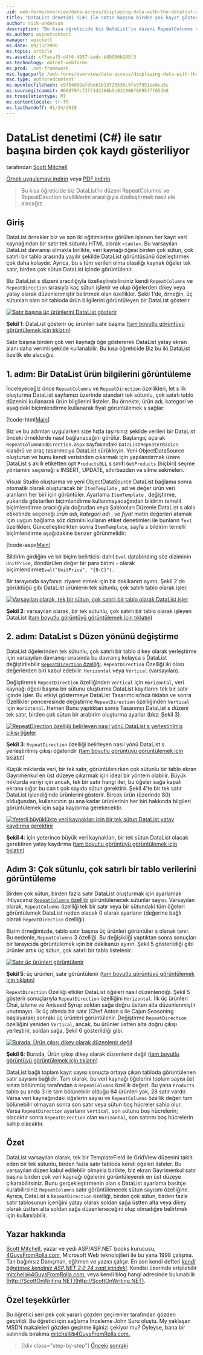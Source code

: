 ```yaml
---
uid: web-forms/overview/data-access/displaying-data-with-the-datalist-and-repeater/showing-multiple-records-per-row-with-the-datalist-control-cs
title: "DataList denetimi (C#) ile satır başına birden çok kayıt gösteren | Microsoft Docs"
author: rick-anderson
description: "Bu kısa öğreticide biz DataList'ın düzeni RepeatColumns ve RepeatDirection özelliklerini aracılığıyla özelleştirmek nasıl ele alacağız."
ms.author: aspnetcontent
manager: wpickett
ms.date: 09/13/2006
ms.topic: article
ms.assetid: cf5acaf5-d4f6-4957-badc-b89956b285f3
ms.technology: dotnet-webforms
ms.prod: .net-framework
msc.legacyurl: /web-forms/overview/data-access/displaying-data-with-the-datalist-and-repeater/showing-multiple-records-per-row-with-the-datalist-control-cs
msc.type: authoredcontent
ms.openlocfilehash: e9f04089afdbeb1b13725536c9fe97951ee8ca5c
ms.sourcegitcommit: 060879fcf3f73d2366b5c811986f8695fff65db8
ms.translationtype: MT
ms.contentlocale: tr-TR
ms.lasthandoff: 01/24/2018
---
```

<a name="showing-multiple-records-per-row-with-the-datalist-control-c"></a>DataList denetimi (C#) ile satır başına birden çok kaydı gösteriliyor
====================
tarafından [Scott Mitchell](https://twitter.com/ScottOnWriting)

[Örnek uygulamayı indirin](http://download.microsoft.com/download/9/c/1/9c1d03ee-29ba-4d58-aa1a-f201dcc822ea/ASPNET_Data_Tutorial_31_CS.exe) veya [PDF indirin](showing-multiple-records-per-row-with-the-datalist-control-cs/_static/datatutorial31cs1.pdf)

> Bu kısa öğreticide biz DataList'ın düzeni RepeatColumns ve RepeatDirection özelliklerini aracılığıyla özelleştirmek nasıl ele alacağız.


## <a name="introduction"></a>Giriş

DataList örnekler biz ve son iki eğitimlerine görülen işlenen her kayıt veri kaynağından bir satır tek sütunlu HTML olarak `<table>`. Bu varsayılan DataList davranışı olmakla birlikte, veri kaynağı öğesi birden çok sütun, çok satırlı bir tablo arasında yayılır şekilde DataList görüntüsünü özelleştirmek çok daha kolaydır. Ayrıca, bu s tüm verileri olma olasılığı kaynak öğeler tek satır, birden çok sütun DataList içinde görüntülenir.

Biz DataList s düzeni aracılığıyla özelleştirebilirsiniz kendi `RepeatColumns` ve `RepeatDirection` sırasıyla kaç sütun işlenir ve olup öğelerden dikey veya yatay olarak düzenlenmiştir belirtmek olan özellikler. Şekil 1'de, örneğin, üç sütunları olan bir tabloda ürün bilgilerini görüntüleyen bir DataList gösterir.


[![Satır başına üç ürünlerini DataList gösterir](showing-multiple-records-per-row-with-the-datalist-control-cs/_static/image2.png)](showing-multiple-records-per-row-with-the-datalist-control-cs/_static/image1.png)

**Şekil 1**: DataList gösterir üç ürünleri satır başına ([tam boyutlu görüntüyü görüntülemek için tıklatın](showing-multiple-records-per-row-with-the-datalist-control-cs/_static/image3.png))


Satır başına birden çok veri kaynağı öğe göstererek DataList yatay ekran alanı daha verimli şekilde kullanabilir. Bu kısa öğreticide Biz bu iki DataList özellik ele alacağız.

## <a name="step-1-displaying-product-information-in-a-datalist"></a>1. adım: Bir DataList ürün bilgilerini görüntüleme

İnceleyeceğiz önce `RepeatColumns` ve `RepeatDirection` özellikleri, let s ilk oluşturma DataList sayfamızı üzerinde standart tek sütunlu, çok satırlı tablo düzenini kullanarak ürün bilgilerini listeler. Bu örnekte, ürün adı, kategori ve aşağıdaki biçimlendirme kullanarak fiyat görüntülemek s sağlar:


[!code-html[Main](showing-multiple-records-per-row-with-the-datalist-control-cs/samples/sample1.html)]

Biz ve bu adımları uygularken size hızla taşırsınız şekilde verileri bir DataList önceki örneklerde nasıl bağlanacağını görülür. Başlangıç açarak `RepeatColumnAndDirection.aspx` sayfasındaki `DataListRepeaterBasics` klasörü ve araç tasarımcıya DataList sürükleyin. Yeni ObjectDataSource oluşturun ve bunu kendi verisinden çıkarmak için yapılandırmak üzere DataList s akıllı etiketten opt `ProductsBLL` s sınıfı `GetProducts` (hiçbiri) seçme yöntemini seçeneği s INSERT, UPDATE, sihirbazdan ve silme sekmeleri.

Visual Studio oluşturma ve yeni ObjectDataSource DataList bağlama sonra otomatik olarak oluşturacak bir `ItemTemplate` , ad ve değer ürün veri alanların her biri için görüntüler. Ayarlama `ItemTemplate` , değiştirme, yukarıda gösterilen biçimlendirme kullanmayacağından bildirim temelli biçimlendirme aracılığıyla doğrudan veya Şablonları Düzenle DataList s akıllı etiketinde seçeneği *ürün adı*, *kategori adı* , ve *fiyat* metin değerleri atamak için uygun bağlama söz dizimini kullanın etiket denetimleri ile bunların `Text` özellikleri. Güncelleştirdikten sonra `ItemTemplate`, sayfa s bildirim temelli biçimlendirme aşağıdakine benzer görünmelidir:


[!code-aspx[Main](showing-multiple-records-per-row-with-the-datalist-control-cs/samples/sample2.aspx)]

Bildirim girdiğim ve bir biçim belirticisi dahil `Eval` databinding söz diziminin `UnitPrice`, döndürülen değer bir para birimi - olarak biçimlendirme`Eval("UnitPrice", "{0:C}").`

Bir tarayıcıda sayfanızı ziyaret etmek için bir dakikanızı ayırın. Şekil 2'de görüldüğü gibi DataList ürünlerin tek sütunlu, çok satırlı tablo olarak işler.


[![Varsayılan olarak, tek bir sütun, çok satırlı bir tablo olarak DataList işler](showing-multiple-records-per-row-with-the-datalist-control-cs/_static/image5.png)](showing-multiple-records-per-row-with-the-datalist-control-cs/_static/image4.png)

**Şekil 2**: varsayılan olarak, bir tek sütunlu, çok satırlı bir tablo olarak işleyen DataList ([tam boyutlu görüntüyü görüntülemek için tıklatın](showing-multiple-records-per-row-with-the-datalist-control-cs/_static/image6.png))


## <a name="step-2-changing-the-datalist-s-layout-direction"></a>2. adım: DataList s Düzen yönünü değiştirme

DataList öğelerinden tek sütunlu, çok satırlı bir tablo dikey olarak yerleştirme için varsayılan davranışı sırasında bu davranış kolayca s DataList değiştirilebilir [ `RepeatDirection` özelliği](https://msdn.microsoft.com/system.web.ui.webcontrols.datalist.repeatdirection.aspx). `RepeatDirection` Özelliği iki olası değerlerden biri kabul edebilir: `Horizontal` veya `Vertical` (varsayılan).

Değiştirerek `RepeatDirection` özelliğinden `Vertical` için `Horizontal`, veri kaynağı öğesi başına bir sütunu oluşturma DataList kayıtlarını tek bir satır içinde işler. Bu etkiyi göstermeye DataList Tasarımcısı'nda tıklatın ve sonra Özellikler penceresinde değiştirme `RepeatDirection` özelliğinden `Vertical` için `Horiztonal`. Hemen Bunu yaptıktan sonra Tasarımcı DataList s düzeni tek satır, birden çok sütun bir arabirim oluşturma ayarlar (bkz: Şekil 3).


[![RepeatDirection özelliği belirleyen nasıl yönü DataList s yerleştirilmiş çıkışı öğeler](showing-multiple-records-per-row-with-the-datalist-control-cs/_static/image8.png)](showing-multiple-records-per-row-with-the-datalist-control-cs/_static/image7.png)

**Şekil 3**: `RepeatDirection` özelliği belirleyen nasıl yönü DataList s yerleştirilmiş çıkışı öğeleridir ([tam boyutlu görüntüyü görüntülemek için tıklatın](showing-multiple-records-per-row-with-the-datalist-control-cs/_static/image9.png))


Küçük miktarda veri, bir tek satır, görüntülenirken çok sütunlu bir tablo ekran Gayrimenkul en üst düzeye çıkarmak için ideal bir yöntem olabilir. Büyük miktarda veriyi için ancak, tek bir satır hangi iter, bu öğeler sağa kapalı ekrana sığar bu can t çok sayıda sütun gerektirir. Şekil 4'te bir tek satır DataList işlendiğinde ürünlerini gösterir. Birçok ürün (üzerinde 80) olduğundan, kullanıcının şu ana kadar ürünlerinin her biri hakkında bilgileri görüntülemek için sağa kaydırma gerekecektir.


[![Yeterli büyüklükte veri kaynakları için bir tek sütun DataList yatay kaydırma gerektirir](showing-multiple-records-per-row-with-the-datalist-control-cs/_static/image11.png)](showing-multiple-records-per-row-with-the-datalist-control-cs/_static/image10.png)

**Şekil 4**: için yeterince büyük veri kaynakları, bir tek sütun DataList olacak gerektiren yatay kaydırma ([tam boyutlu görüntüyü görüntülemek için tıklatın](showing-multiple-records-per-row-with-the-datalist-control-cs/_static/image12.png))


## <a name="step-3-displaying-data-in-a-multi-column-multi-row-table"></a>Adım 3: Çok sütunlu, çok satırlı bir tablo verilerini görüntüleme

Birden çok sütun, birden fazla satır DataList oluşturmak için ayarlamak ihtiyacımız [ `RepeatColumns` özelliği](https://msdn.microsoft.com/system.web.ui.webcontrols.datalist.repeatcolumns.aspx) görüntülenecek sütunlar sayısı. Varsayılan olarak, `RepeatColumns` özelliği tek bir satır veya bir sütundaki tüm öğeleri görüntülemek DataList neden olacak 0 olarak ayarlanır (değerine bağlı olarak `RepeatDirection` özelliği).

Bizim örneğimizde, tablo satır başına üç ürünleri görüntüler s olanak tanır. Bu nedenle, `RepeatColumns` 3 özelliği. Bu değişikliği yaptıktan sonra sonuçları bir tarayıcıda görüntülemek için bir dakikanızı ayırın. Şekil 5 gösterildiği gibi ürünler artık üç sütun, çok satırlı bir tablo listelenir.


[![Satır üç ürünleri görüntülenir](showing-multiple-records-per-row-with-the-datalist-control-cs/_static/image14.png)](showing-multiple-records-per-row-with-the-datalist-control-cs/_static/image13.png)

**Şekil 5**: üç ürünleri, satır görüntülenir ([tam boyutlu görüntüyü görüntülemek için tıklatın](showing-multiple-records-per-row-with-the-datalist-control-cs/_static/image15.png))


`RepeatDirection` Özelliği etkiler DataList öğeleri nasıl düzenlendiği. Şekil 5 gösterir sonuçlarıyla `RepeatDirection` özelliğini `Horizontal`. İlk üç ürünleri Chai, izleme ve Aniseed Syrup soldan sağa doğru üstten alta düzenlenmiştir unutmayın. İlk üç altında bir satır (Chef Anton s ile Cajun Seasoning başlayarak) sonraki üç ürünleri görüntülenir. Değiştirme `RepeatDirection` özelliğini yeniden `Vertical`, ancak, bu ürünler üstten alta doğru çıkışı yerleştirir, soldan sağa, Şekil 6 gösterildiği gibi.


[![Burada, Ürün çıkışı dikey olarak düzenlenir değil](showing-multiple-records-per-row-with-the-datalist-control-cs/_static/image17.png)](showing-multiple-records-per-row-with-the-datalist-control-cs/_static/image16.png)

**Şekil 6**: Burada, Ürün çıkışı dikey olarak düzenlenir değil ([tam boyutlu görüntüyü görüntülemek için tıklatın](showing-multiple-records-per-row-with-the-datalist-control-cs/_static/image18.png))


DataList bağlı toplam kayıt sayısı sonuçta ortaya çıkan tabloda görüntülenen satır sayısını bağlıdır. Tam olarak, bu veri kaynağı öğelerini toplam sayısı üst sınıra bölünmüş tarafından s `RepeatColumns` özellik değeri. Bu yana `Products` tablo şu anda 3 ile tam bölünebilir olduğu 84 ürünleri yok, 28 satır vardır. Varsa veri kaynağındaki öğelerin sayısı ve `RepeatColumns` özellik değeri tam bölünebilir olmayan sonra son satır veya sütun boş hücreler sahip olur. Varsa `RepeatDirection` ayarlanır `Vertical`, son sütunu boş hücrelerin; olacaktır sonra `RepeatDirection` olan `Horizontal`, son satırını boş hücrelerin sahip olacaktır.

## <a name="summary"></a>Özet

DataList varsayılan olarak, tek bir TemplateField ile GridView düzenini taklit eden bir tek sütunlu, birden fazla satır tabloda kendi öğeleri listeler. Bu varsayılan düzen kabul edilebilir olmakla birlikte, biz ekran Gayrimenkul satır başına birden çok veri kaynağı öğelerini görüntüleyerek en üst düzeye çıkarabilirsiniz. Bunu gerçekleştirmenin olan s DataList ayarlama basitçe kurabilirsiniz `RepeatColumns` satır görüntülenecek sütun sayısını özelliğine. Ayrıca, DataList s `RepeatDirection` özelliği, birden çok sütun, birden fazla satır tablosunun içeriğini yatay olarak soldan sağa üstten alta veya dikey olarak üstten alta soldan sağa düzenleneceğini olup olmadığını belirtmek için kullanılabilir.

## <a name="about-the-author"></a>Yazar hakkında

[Scott Mitchell](http://www.4guysfromrolla.com/ScottMitchell.shtml), yazar ve yedi ASP/ASP.NET books kurucusu, [4GuysFromRolla.com](http://www.4guysfromrolla.com), Microsoft Web teknolojileri ile bu yana 1998 çalışma. Tan bağımsız Danışman, eğitmen ve yazıcı çalışır. En son kendi defteri [ *kendi öğretmek kendiniz ASP.NET 2.0 24 saat içindeki*](https://www.amazon.com/exec/obidos/ASIN/0672327384/4guysfromrollaco). Kendisi üzerinde erişilebilir [ mitchell@4GuysFromRolla.com.](mailto:mitchell@4GuysFromRolla.com) veya kendi blog hangi adresinde bulunabilir [http://ScottOnWriting.NET](http://ScottOnWriting.NET).

## <a name="special-thanks-to"></a>Özel teşekkürler

Bu öğretici seri pek çok yararlı gözden geçirenler tarafından gözden geçirildi. Bu öğretici için sağlama İnceleme John Suru oluştu. My yaklaşan MSDN makaleleri gözden geçirme ilginizi çekiyor mu? Öyleyse, bana bir satırında bırakma [ mitchell@4GuysFromRolla.com.](mailto:mitchell@4GuysFromRolla.com)

>[!div class="step-by-step"]
[Önceki](formatting-the-datalist-and-repeater-based-upon-data-cs.md)
[sonraki](nested-data-web-controls-cs.md)
